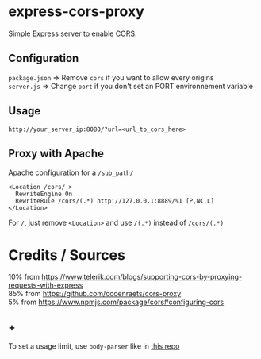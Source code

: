 # express-cors-proxy
Simple Express server to enable CORS.

## Configuration
`package.json` => Remove `cors` if you want to allow every origins <br>
`server.js` => Change `port` if you don't set an PORT environnement variable

## Usage
`http://your_server_ip:8080/?url=<url_to_cors_here>`

## Proxy with Apache
Apache configuration for a `/sub_path/`
```
<Location /cors/ >
  RewriteEngine On
  RewriteRule /cors/(.*) http://127.0.0.1:8889/%1 [P,NC,L]
</Location>
```

For `/`, just remove `<Location>` and use `/(.*)` instead of `/cors/(.*)`

# Credits / Sources
10% from https://www.telerik.com/blogs/supporting-cors-by-proxying-requests-with-express <br>
85% from https://github.com/ccoenraets/cors-proxy <br>
5% from https://www.npmjs.com/package/cors#configuring-cors <br>

## +
To set a usage limit, use `body-parser` like in [this repo](https://github.com/ccoenraets/cors-proxy)
